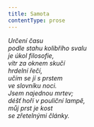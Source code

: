 ```yaml
---
title: Samota
contentType: prose
---
```


<section>

_Určení času  
podle stahu kolibřího svalu  
je úkol filosofie,  
vítr za oknem skučí  
hrdelní řečí,  
učím se jí s prstem  
ve slovníku noci.  
Jsem najednou mrtev;  
déšť hoří v pouliční lampě,  
můj prst je kost  
se zřetelnými články._

</section>

